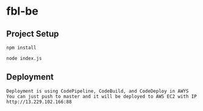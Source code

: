 # fbl-be

## Project Setup
```
npm install
```

```
node index.js
```

## Deployment
```
Deployment is using CodePipeline, CodeBuild, and CodeDeploy in AWYS
You can just push to master and it will be deployed to AWS EC2 with IP http://13.229.102.166:88
```

